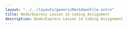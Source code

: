 ```yaml
---
layout: "../../layouts/genericMarkdownFile.astro"
title: Node/Express Lesson 14 Coding Assignment
description: Node/Express Lesson 14 Coding Assignment
---
```

